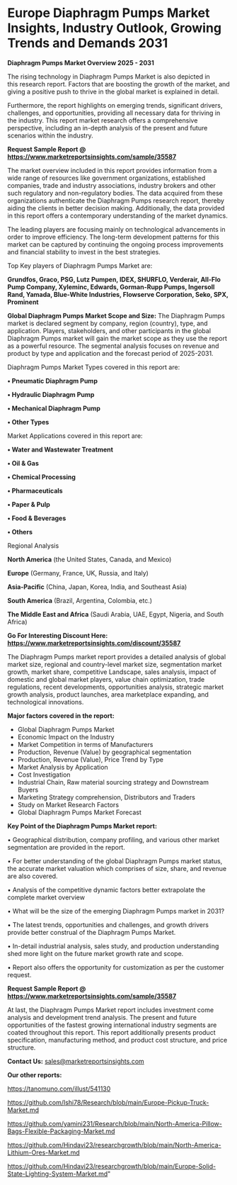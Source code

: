 # Europe Diaphragm Pumps Market Insights, Industry Outlook, Growing Trends and Demands 2031

<Strong> Diaphragm Pumps Market Overview 2025 - 2031</strong>

The rising technology in Diaphragm Pumps Market is also depicted in this research report. Factors that are boosting the growth of the market, and giving a positive push to thrive in the global market is explained in detail.

Furthermore, the report highlights on emerging trends, significant drivers, challenges, and opportunities, providing all necessary data for thriving in the industry. This report market research offers a comprehensive perspective, including an in-depth analysis of the present and future scenarios within the industry.

<strong>Request Sample Report @ <a href=https://www.marketreportsinsights.com/sample/35587>https://www.marketreportsinsights.com/sample/35587</a></strong>

The market overview included in this report provides information from a wide range of resources like government organizations, established companies, trade and industry associations, industry brokers and other such regulatory and non-regulatory bodies. The data acquired from these organizations authenticate the Diaphragm Pumps research report, thereby aiding the clients in better decision making. Additionally, the data provided in this report offers a contemporary understanding of the market dynamics.

The leading players are focusing mainly on technological advancements in order to improve efficiency. The long-term development patterns for this market can be captured by continuing the ongoing process improvements and financial stability to invest in the best strategies.

Top Key players of Diaphragm Pumps Market are:

<strong>Grundfos, Graco, PSG, Lutz Pumpen, IDEX, SHURFLO, Verderair, All-Flo Pump Company, Xyleminc, Edwards, Gorman-Rupp Pumps, Ingersoll Rand, Yamada, Blue-White Industries, Flowserve Corporation, Seko, SPX, Prominent</strong>

<strong><b>Global Diaphragm Pumps Market Scope and Size:</b></strong>
The Diaphragm Pumps market is declared segment by company, region (country), type, and application. Players, stakeholders, and other participants in the global Diaphragm Pumps market will gain the market scope as they use the report as a powerful resource. The segmental analysis focuses on revenue and product by type and application and the forecast period of 2025-2031.

Diaphragm Pumps Market Types covered in this report are:

<strong>•  Pneumatic Diaphragm Pump

•  Hydraulic Diaphragm Pump

•  Mechanical Diaphragm Pump

•  Other Types</strong>

Market Applications covered in this report are:

<strong>•  Water and Wastewater Treatment

•  Oil & Gas

•  Chemical Processing

•  Pharmaceuticals

•  Paper & Pulp

•  Food & Beverages

•  Others</strong> 

Regional Analysis

<strong>North America</strong> (the United States, Canada, and Mexico)

<strong>Europe</strong> (Germany, France, UK, Russia, and Italy)

<strong>Asia-Pacific</strong> (China, Japan, Korea, India, and Southeast Asia)

<strong>South America</strong> (Brazil, Argentina, Colombia, etc.)

<strong>The Middle East and Africa</strong> (Saudi Arabia, UAE, Egypt, Nigeria, and South Africa)

<strong>Go For Interesting Discount Here: <a href=https://www.marketreportsinsights.com/discount/35587>https://www.marketreportsinsights.com/discount/35587</a></strong>

The Diaphragm Pumps market report provides a detailed analysis of global market size, regional and country-level market size, segmentation market growth, market share, competitive Landscape, sales analysis, impact of domestic and global market players, value chain optimization, trade regulations, recent developments, opportunities analysis, strategic market growth analysis, product launches, area marketplace expanding, and technological innovations.

<strong><b>Major factors covered in the report:</b></strong>
<ul>
  <li>Global Diaphragm Pumps Market </li>
  <li>Economic Impact on the Industry</li>
  <li>Market Competition in terms of Manufacturers</li>
  <li>Production, Revenue (Value) by geographical segmentation</li>
  <li>Production, Revenue (Value), Price Trend by Type</li>
  <li>Market Analysis by Application</li>
  <li>Cost Investigation</li>
  <li>Industrial Chain, Raw material sourcing strategy and Downstream Buyers</li>
  <li>Marketing Strategy comprehension, Distributors and Traders</li>
  <li>Study on Market Research Factors</li>
  <li>Global Diaphragm Pumps Market Forecast</li>
</ul>

<strong><b>Key Point of the Diaphragm Pumps Market report:</b></strong>

• Geographical distribution, company profiling, and various other market segmentation are provided in the report.

• For better understanding of the global Diaphragm Pumps market status, the accurate market valuation which comprises of size, share, and revenue are also covered.

• Analysis of the competitive dynamic factors better extrapolate the complete market overview

• What will be the size of the emerging Diaphragm Pumps market in 2031?

• The latest trends, opportunities and challenges, and growth drivers provide better construal of the Diaphragm Pumps Market.

• In-detail industrial analysis, sales study, and production understanding shed more light on the future market growth rate and scope.

• Report also offers the opportunity for customization as per the customer request.

<strong>Request Sample Report @ <a href=https://www.marketreportsinsights.com/sample/35587>https://www.marketreportsinsights.com/sample/35587</a></strong>

At last, the Diaphragm Pumps Market report includes investment come analysis and development trend analysis. The present and future opportunities of the fastest growing international industry segments are coated throughout this report. This report additionally presents product specification, manufacturing method, and product cost structure, and price structure.

<strong>Contact Us:</strong>
sales@marketreportsinsights.com

<strong>Our other reports:</strong>

<a href=https://tanomuno.com/illust/541130>https://tanomuno.com/illust/541130</a>

<a href=https://github.com/Ishi78/Research/blob/main/Europe-Pickup-Truck-Market.md>https://github.com/Ishi78/Research/blob/main/Europe-Pickup-Truck-Market.md</a>

<a href=https://github.com/yamini231/Research/blob/main/North-America-Pillow-Bags-Flexible-Packaging-Market.md>https://github.com/yamini231/Research/blob/main/North-America-Pillow-Bags-Flexible-Packaging-Market.md</a>

<a href=https://github.com/Hindavi23/researchgrowth/blob/main/North-America-Lithium-Ores-Market.md>https://github.com/Hindavi23/researchgrowth/blob/main/North-America-Lithium-Ores-Market.md</a>

<a href=https://github.com/Hindavi23/researchgrowth/blob/main/Europe-Solid-State-Lighting-System-Market.md>https://github.com/Hindavi23/researchgrowth/blob/main/Europe-Solid-State-Lighting-System-Market.md</a>"
